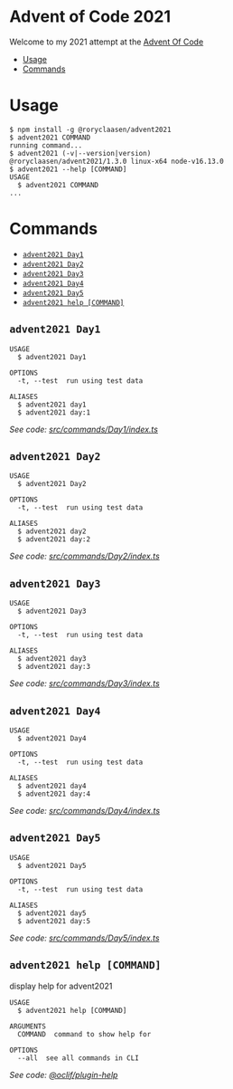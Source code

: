 Advent of Code 2021
===============

Welcome to my 2021 attempt at the [Advent Of Code](https://adventofcode.com/2021)

<!-- toc -->
* [Usage](#usage)
* [Commands](#commands)
<!-- tocstop -->

# Usage

<!-- usage -->
```sh-session
$ npm install -g @roryclaasen/advent2021
$ advent2021 COMMAND
running command...
$ advent2021 (-v|--version|version)
@roryclaasen/advent2021/1.3.0 linux-x64 node-v16.13.0
$ advent2021 --help [COMMAND]
USAGE
  $ advent2021 COMMAND
...
```
<!-- usagestop -->

# Commands

<!-- commands -->
* [`advent2021 Day1`](#advent2021-day1)
* [`advent2021 Day2`](#advent2021-day2)
* [`advent2021 Day3`](#advent2021-day3)
* [`advent2021 Day4`](#advent2021-day4)
* [`advent2021 Day5`](#advent2021-day5)
* [`advent2021 help [COMMAND]`](#advent2021-help-command)

## `advent2021 Day1`

```
USAGE
  $ advent2021 Day1

OPTIONS
  -t, --test  run using test data

ALIASES
  $ advent2021 day1
  $ advent2021 day:1
```

_See code: [src/commands/Day1/index.ts](https://github.com/roryclaasen/advent2021/blob/v1.3.0/src/commands/Day1/index.ts)_

## `advent2021 Day2`

```
USAGE
  $ advent2021 Day2

OPTIONS
  -t, --test  run using test data

ALIASES
  $ advent2021 day2
  $ advent2021 day:2
```

_See code: [src/commands/Day2/index.ts](https://github.com/roryclaasen/advent2021/blob/v1.3.0/src/commands/Day2/index.ts)_

## `advent2021 Day3`

```
USAGE
  $ advent2021 Day3

OPTIONS
  -t, --test  run using test data

ALIASES
  $ advent2021 day3
  $ advent2021 day:3
```

_See code: [src/commands/Day3/index.ts](https://github.com/roryclaasen/advent2021/blob/v1.3.0/src/commands/Day3/index.ts)_

## `advent2021 Day4`

```
USAGE
  $ advent2021 Day4

OPTIONS
  -t, --test  run using test data

ALIASES
  $ advent2021 day4
  $ advent2021 day:4
```

_See code: [src/commands/Day4/index.ts](https://github.com/roryclaasen/advent2021/blob/v1.3.0/src/commands/Day4/index.ts)_

## `advent2021 Day5`

```
USAGE
  $ advent2021 Day5

OPTIONS
  -t, --test  run using test data

ALIASES
  $ advent2021 day5
  $ advent2021 day:5
```

_See code: [src/commands/Day5/index.ts](https://github.com/roryclaasen/advent2021/blob/v1.3.0/src/commands/Day5/index.ts)_

## `advent2021 help [COMMAND]`

display help for advent2021

```
USAGE
  $ advent2021 help [COMMAND]

ARGUMENTS
  COMMAND  command to show help for

OPTIONS
  --all  see all commands in CLI
```

_See code: [@oclif/plugin-help](https://github.com/oclif/plugin-help/blob/v3.2.10/src/commands/help.ts)_
<!-- commandsstop -->
